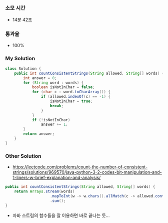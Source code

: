 ### 소모 시간
- 14분 42초

### 통과율
- 100%

### My Solution
```java
class Solution {
    public int countConsistentStrings(String allowed, String[] words) {
        int answer = 0;
        for (String word : words) {
            boolean isNotInChar = false;
            for (char c : word.toCharArray()) {
                if (allowed.indexOf(c) == -1) {
                    isNotInChar = true;
                    break;
                }
            }
            if (!isNotInChar)
                answer += 1;
        }
        return answer;
    }
}
```

### Other Solution
- https://leetcode.com/problems/count-the-number-of-consistent-strings/solutions/969570/java-python-3-2-codes-bit-manipulation-and-1-liners-w-brief-explanation-and-analysis/
```java
public int countConsistentStrings(String allowed, String[] words) {
    return Arrays.stream(words)
                    .mapToInt(w -> w.chars().allMatch(c -> allowed.contains((char)c + "")) ? 1 : 0)
                    .sum();
}
```
- 자바 스트림의 함수들을 잘 이용하면 바로 끝나는 듯...
